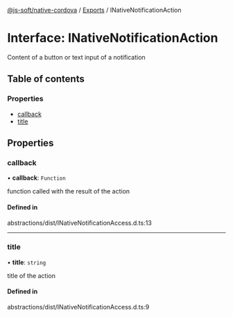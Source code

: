 [@js-soft/native-cordova](../README.md) / [Exports](../modules.md) / INativeNotificationAction

# Interface: INativeNotificationAction

Content of a button or text input of a notification

## Table of contents

### Properties

-   [callback](INativeNotificationAction.md#callback)
-   [title](INativeNotificationAction.md#title)

## Properties

### callback

• **callback**: `Function`

function called with the result of the action

#### Defined in

abstractions/dist/INativeNotificationAccess.d.ts:13

---

### title

• **title**: `string`

title of the action

#### Defined in

abstractions/dist/INativeNotificationAccess.d.ts:9
